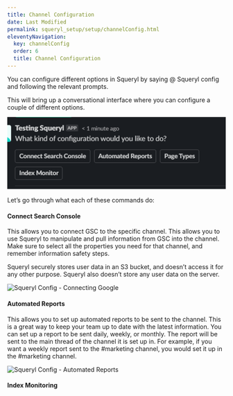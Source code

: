 ```yaml
---
title: Channel Configuration
date: Last Modified 
permalink: squeryl_setup/setup/channelConfig.html
eleventyNavigation:
  key: channelConfig
  order: 6
  title: Channel Configuration
---
```


You can configure different options in Squeryl by saying @ Squeryl config and following the relevant prompts.

This will bring up a conversational interface where you can configure a couple of different options.

![Squeryl Config](/content/images/config.png)


Let’s go through what each of these commands do:

#### Connect Search Console

This allows you to connect GSC to the specific channel. This allows you to use Squeryl to manipulate and pull information from GSC into the channel. Make sure to select all the properties you need for that channel, and remember information safety steps.

Squeryl securely stores user data in an S3 bucket, and doesn’t access it for
any other purpose. Squeryl also doesn’t store any user data on the server.

![Squeryl Config - Connecting Google](/images/connectwithgoogle.png)

#### Automated Reports

This allows you to set up automated reports to be sent to the channel. This is a great way to keep your team up to date with the latest information. You can set up a report to be sent daily, weekly, or monthly. The report will be sent to the main thread of the channel it is set up in. For example, if you want a weekly report sent to the #marketing channel, you would set it up in the #marketing channel.

![Squeryl Config - Automated Reports](/images/automatedreports.png)

#### Index Monitoring

